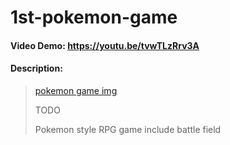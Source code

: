 # 1st-pokemon-game

#### Video Demo:  <https://youtu.be/tvwTLzRrv3A>
#### Description:

<blockquote class="imgur-embed-pub" lang="en" data-id="a/paoll2W"  ><a href="//imgur.com/a/paoll2W">pokemon game img</a>
  
TODO
  
Pokemon style RPG game include battle field
  
